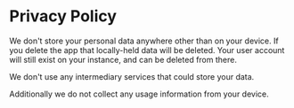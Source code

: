 # Privacy Policy

We don't store your personal data anywhere other than on your device. If you delete the app that locally-held data will be deleted. Your user account will still exist on your instance, and can be deleted from there.

We don't use any intermediary services that could store your data.

Additionally we do not collect any usage information from your device.
